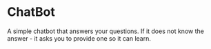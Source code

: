 # ChatBot

A simple chatbot that answers your questions.
If it does not know the answer - it asks you to provide one so it can learn. 
